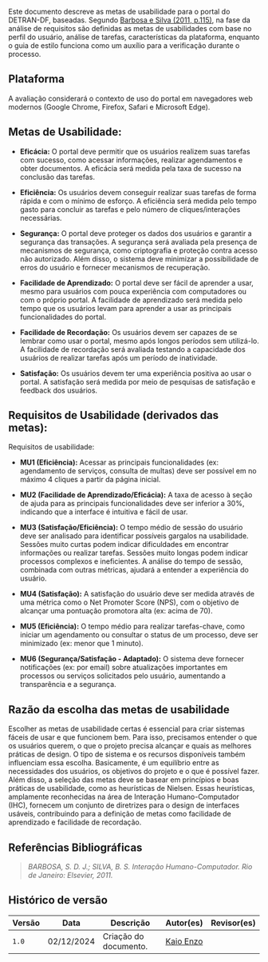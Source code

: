 Este documento descreve as metas de usabilidade para o portal do DETRAN-DF, baseadas. Segundo [Barbosa e Silva (2011, p.115)](referencias/usabilidade1.png), na fase da análise de requisitos são definidas as metas de usabilidades com base no perfil do usuário, análise de tarefas, características da plataforma, enquanto o guia de estilo funciona como um auxílio para a verificação durante o processo.

## Plataforma
  A avaliação considerará o contexto de uso do portal em navegadores web modernos (Google Chrome, Firefox, Safari e Microsoft Edge).

## **Metas de Usabilidade:**

* **Eficácia:** O portal deve permitir que os usuários realizem suas tarefas com sucesso, como acessar informações, realizar agendamentos e obter documentos.  A eficácia será medida pela taxa de sucesso na conclusão das tarefas.

* **Eficiência:** Os usuários devem conseguir realizar suas tarefas de forma rápida e com o mínimo de esforço. A eficiência será medida pelo tempo gasto para concluir as tarefas e pelo número de cliques/interações necessárias.

* **Segurança:** O portal deve proteger os dados dos usuários e garantir a segurança das transações.  A segurança será avaliada pela presença de mecanismos de segurança, como criptografia e proteção contra acesso não autorizado.  Além disso, o sistema deve minimizar a possibilidade de erros do usuário e fornecer mecanismos de recuperação.

* **Facilidade de Aprendizado:** O portal deve ser fácil de aprender a usar, mesmo para usuários com pouca experiência com computadores ou com o próprio portal. A facilidade de aprendizado será medida pelo tempo que os usuários levam para aprender a usar as principais funcionalidades do portal.

* **Facilidade de Recordação:** Os usuários devem ser capazes de se lembrar como usar o portal, mesmo após longos períodos sem utilizá-lo. A facilidade de recordação será avaliada testando a capacidade dos usuários de realizar tarefas após um período de inatividade.

* **Satisfação:** Os usuários devem ter uma experiência positiva ao usar o portal. A satisfação será medida por meio de pesquisas de satisfação e feedback dos usuários.


## **Requisitos de Usabilidade (derivados das metas):**

Requisitos de usabilidade:

* **MU1 (Eficiência):**  Acessar as principais funcionalidades (ex: agendamento de serviços, consulta de multas) deve ser possível em no máximo 4 cliques a partir da página inicial.

* **MU2 (Facilidade de Aprendizado/Eficácia):** A taxa de acesso à seção de ajuda para as principais funcionalidades deve ser inferior a 30%, indicando que a interface é intuitiva e fácil de usar.

* **MU3 (Satisfação/Eficiência):** O tempo médio de sessão do usuário deve ser analisado para identificar possíveis gargalos na usabilidade.  Sessões muito curtas podem indicar dificuldades em encontrar informações ou realizar tarefas.  Sessões muito longas podem indicar processos complexos e ineficientes.  A análise do tempo de sessão, combinada com outras métricas, ajudará a entender a experiência do usuário.

* **MU4 (Satisfação):**  A satisfação do usuário deve ser medida através de uma métrica como o Net Promoter Score (NPS), com o objetivo de alcançar uma pontuação promotora alta (ex: acima de 70).

* **MU5 (Eficiência):** O tempo médio para realizar tarefas-chave, como iniciar um agendamento ou consultar o status de um processo, deve ser minimizado (ex: menor que 1 minuto).

* **MU6 (Segurança/Satisfação - Adaptado):** O sistema deve fornecer notificações (ex: por email) sobre atualizações importantes em processos ou serviços solicitados pelo usuário, aumentando a transparência e a segurança.

## Razão da escolha das metas de usabilidade

Escolher as metas de usabilidade certas é essencial para criar sistemas fáceis de usar e que funcionem bem.  Para isso, precisamos entender o que os usuários querem, o que o projeto precisa alcançar e quais as melhores práticas de design.  O tipo de sistema e os recursos disponíveis também influenciam essa escolha.  Basicamente, é um equilíbrio entre as necessidades dos usuários, os objetivos do projeto e o que é possível fazer.
Além disso, a seleção das metas deve se basear em princípios e boas práticas de usabilidade, como as heurísticas de Nielsen.  Essas heurísticas, amplamente reconhecidas na área de Interação Humano-Computador (IHC), fornecem um conjunto de diretrizes para o design de interfaces usáveis, contribuindo para a definição de metas como facilidade de aprendizado e facilidade de recordação.

## __Referências Bibliográficas__

> _BARBOSA, S. D. J.; SILVA, B. S. Interação Humano-Computador. Rio de Janeiro: Elsevier, 2011._


## __Histórico de versão__

| Versão |    Data    |      Descrição      |             Autor(es)                        |Revisor(es)|
|--------|------------|---------------------|----------------------------------------------|---------|
| `1.0`  | 02/12/2024 | Criação do documento. | [Kaio Enzo](https://github.com/kaioenzo)||